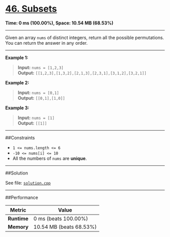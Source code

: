 # [46. Subsets](https://leetcode.com/problems/permutations/)  
**Time: 0 ms (100.00%), Space: 10.54 MB (68.53%)**

---

Given an array `nums` of distinct integers, return all the possible permutations. You can return the answer in any order.

---

**Example 1:**

> **Input:** `nums = [1,2,3]`  
> **Output:** `[[1,2,3],[1,3,2],[2,1,3],[2,3,1],[3,1,2],[3,2,1]]`

**Example 2:**

> **Input:** `nums = [0,1]`  
> **Output:** `[[0,1],[1,0]]`

**Example 3:**

> **Input:** `nums = [1]`  
> **Output:** `[[1]]`

---

##Constraints

- `1 <= nums.length <= 6`
- `-10 <= nums[i] <= 10`
- All the numbers of `nums` are **unique**.

---

##Solution

See file: [`solution.cpp`](solution.cpp)

---

##Performance

| Metric        | Value                 |
|---------------|------------------------|
| **Runtime**   | 0 ms (beats 100.00%)     |
| **Memory**    | 10.54 MB (beats 68.53%) |
